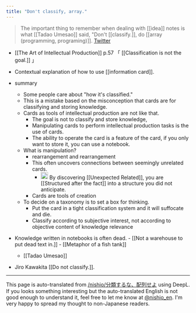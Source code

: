 ```yaml
---
title: "Don't classify, array."
---
```


> The important thing to remember when dealing with [[idea]] notes is what [[Tadao Umesao]] said, "Don't [[classify.]], do [[array (programming, programing)]].
[Twitter](https://twitter.com/shigotano/status/950555283759292416)

- [[The Art of Intellectual Production]]  p.57 「 [[Classification is not the goal.]] 」
- Contextual explanation of how to use [[information card]].
- summary
    - Some people care about "how it's classified."
    - This is a mistake based on the misconception that cards are for classifying and storing knowledge.
    - Cards as tools of intellectual production are not like that.
        - The goal is not to classify and store knowledge,
        - Manipulating cards to perform intellectual production tasks is the use of cards.
        - The ability to operate the card is a feature of the card, if you only want to store it, you can use a notebook.
    - What is manipulation?
        - rearrangement and rearrangement
        - This often uncovers connections between seemingly unrelated cards.
            - <img src='https://scrapbox.io/api/pages/nishio-en/nishio/icon' alt='nishio.icon' height="19.5"/> By discovering [[Unexpected Related]], you are [[Structured after the fact]] into a structure you did not anticipate.
        - Cards are tools of creation
    - To decide on a taxonomy is to set a box for thinking.
        - Put the card in a tight classification system and it will suffocate and die.
        - Classify according to subjective interest, not according to objective content of knowledge
relevance
- Knowledge written in notebooks is often dead.
        - [[Not a warehouse to put dead text in.]]
        - [[Metaphor of a fish tank]]

    - [[Tadao Umesao]]
- Jiro Kawakita [[Do not classify.]].
---
This page is auto-translated from [/nishio/分類するな、配列せよ](https://scrapbox.io/nishio/分類するな、配列せよ) using DeepL. If you looks something interesting but the auto-translated English is not good enough to understand it, feel free to let me know at [@nishio_en](https://twitter.com/nishio_en). I'm very happy to spread my thought to non-Japanese readers.